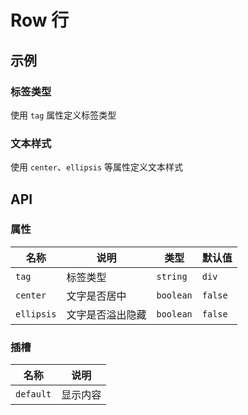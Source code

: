 # Row 行

## 示例

### 标签类型

使用 `tag` 属性定义标签类型

<preview path="./demos/tag.vue"></preview>

### 文本样式

使用 `center`、`ellipsis` 等属性定义文本样式

<preview path="./demos/text-style.vue"></preview>

## API

### 属性

| 名称       | 说明             | 类型      | 默认值  |
| ---------- | ---------------- | --------- | ------- |
| `tag`      | 标签类型         | `string`  | `div`   |
| `center`   | 文字是否居中     | `boolean` | `false` |
| `ellipsis` | 文字是否溢出隐藏 | `boolean` | `false` |

### 插槽

| 名称      | 说明     |
| --------- | -------- |
| `default` | 显示内容 |
